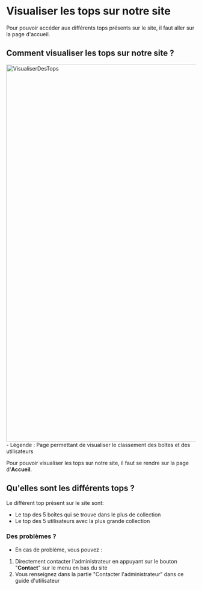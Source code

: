 # Visualiser les tops sur notre site

Pour pouvoir accéder aux différents tops présents sur le site, il faut aller sur la page d'accueil.

## Comment visualiser les tops sur notre site ?

<img src="../../img/VisualiserDesTops.png" alt="VisualiserDesTops" width="1000px">
<!-- ![Page permettant de visualiser le classement des boîtes et des utilisateurs](../../img/VisualiserDesTops.png) -->
- Légende : Page permettant de visualiser le classement des boîtes et des utilisateurs

Pour pouvoir visualiser les tops sur notre site, il faut se rendre sur la page d'**Accueil**.

## Qu'elles sont les différents tops ?

Le différent top présent sur le site sont:

- Le top des 5 boîtes qui se trouve dans le plus de collection
- Le top des 5 utilisateurs avec la plus grande collection

### Des problèmes ?

- En cas de problème, vous pouvez :

1. Directement contacter l'administrateur en appuyant sur le bouton "**Contact**" sur le menu en bas du site
2. Vous renseignez dans la partie "Contacter l'administrateur" dans ce guide d'utilisateur
